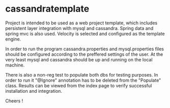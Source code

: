 # cassandratemplate

Project is intended to be used as a web project template, which includes persistent layer integration with mysql and cassandra.
Spring data and spring mvc is also used. Velocity is selected and configured as the template engine.

In order to run the program cassandra.properties and mysql.properties files should be configured according to the preffered 
settings of the user. At the very least mysql and cassandra should be up and running on the local machine.

There is also a non-reg test to populate both dbs for testing purposes. In order to run it "@Ignore" annotation has to be deleted 
from the "Populate" class. Results can be viewed from the index page to verify successful installation and integration.

Cheers !

